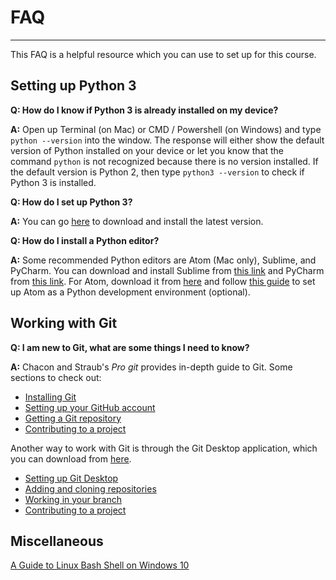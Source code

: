 # FAQ
---
This FAQ is a helpful resource which you can use to set up for this course.

## Setting up Python 3

**Q: How do I know if Python 3 is already installed on my device?**

**A:** Open up Terminal (on Mac) or CMD / Powershell (on Windows) and type `python --version` into the window. The response will either show the default version of Python installed on your device or let you know that the command `python` is not recognized because there is no version installed. If the default version is Python 2, then type `python3 --version` to check if Python 3 is installed. 

**Q: How do I set up Python 3?**

**A:** You can go [here](https://www.python.org/downloads/) to download and install the latest version.

**Q: How do I install a Python editor?**

**A:** Some recommended Python editors are Atom (Mac only), Sublime, and PyCharm. You can download and install Sublime from [this link](https://www.sublimetext.com/3) and PyCharm from [this link](https://www.jetbrains.com/pycharm/). For Atom, download it from [here](https://atom.io) and follow [this guide](https://medium.com/@andrealmar/how-to-setup-atom-as-your-python-development-environment-a67fe8738bd3) to set up Atom as a Python development environment (optional).

## Working with Git

**Q: I am new to Git, what are some things I need to know?**

**A:** Chacon and Straub's *Pro git* provides in-depth guide to Git. Some sections to check out:

- [Installing Git](https://git-scm.com/book/en/v2/Getting-Started-Installing-Git)
- [Setting up your GitHub account](https://git-scm.com/book/en/v2/GitHub-Account-Setup-and-Configuration)
- [Getting a Git repository](https://git-scm.com/book/en/v2/Git-Basics-Getting-a-Git-Repository)
- [Contributing to a project](https://git-scm.com/book/en/v2/GitHub-Contributing-to-a-Project)

Another way to work with Git is through the Git Desktop application, which you can download from [here](https://desktop.github.com).

- [Setting up Git Desktop](https://help.github.com/desktop/guides/getting-started-with-github-desktop/setting-up-github-desktop/)
- [Adding and cloning repositories](https://help.github.com/desktop/guides/contributing-to-projects/adding-and-cloning-repositories/)
- [Working in your branch](https://help.github.com/desktop/guides/contributing-to-projects/making-changes-in-a-branch/)
- [Contributing to a project](https://help.github.com/desktop/guides/contributing-to-projects/working-with-your-remote-repository-on-github-or-github-enterprise/)

## Miscellaneous

[A Guide to Linux Bash Shell on Windows 10](https://www.howtogeek.com/249966/how-to-install-and-use-the-linux-bash-shell-on-windows-10/)
